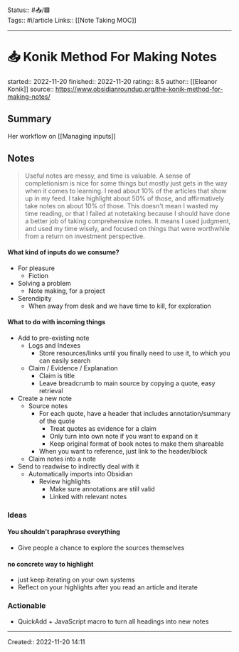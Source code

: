 Status:: #📥/🟩     
Tags:: #i/article
Links:: [[Note Taking MOC]]
___
# 📥 Konik Method For Making Notes
started:: 2022-11-20
finished:: 2022-11-20
rating:: 8.5
author:: [[Eleanor Konik]]
source:: https://www.obsidianroundup.org/the-konik-method-for-making-notes/

## Summary
Her workflow on [[Managing inputs]]
## Notes
> Useful notes are messy, and time is valuable. A sense of completionism is nice for some things but mostly just gets in the way when it comes to learning. I read about 10% of the articles that show up in my feed. I take highlight about 50% of those, and affirmatively take notes on about 10% of those. This doesn't mean I wasted my time reading, or that I failed at notetaking because I should have done a better job of taking comprehensive notes. It means I used judgment, and used my time wisely, and focused on things that were worthwhile from a return on investment perspective.

#### What kind of inputs do we consume?
- For pleasure
	- Fiction
- Solving a problem
	- Note making, for a project
- Serendipity
	- When away from desk and we have time to kill, for exploration

#### What to do with incoming things
- Add to pre-existing note
	- Logs and Indexes
		- Store resources/links until you finally need to use it, to which you can easily search
	- Claim / Evidence / Explanation
		- Claim is title
		- Leave breadcrumb to main source by copying a quote, easy retrieval
- Create a new note
	- Source notes
		- For each quote, have a header that includes annotation/summary of the quote
			- Treat quotes as evidence for a claim
			- Only turn into own note if you want to expand on it
			- Keep original format of book notes to make them shareable
		- When you want to reference, just link to the header/block
	- Claim notes into a note
- Send to readwise to indirectly deal with it
	- Automatically imports into Obsidian
		- Review highlights
			- Make sure annotations are still valid
			- Linked with relevant notes

### Ideas
#### You shouldn't paraphrase everything
- Give people a chance to explore the sources themselves

#### no concrete way to highlight
- just keep iterating on your own systems
- Reflect on your highlights after you read an article and iterate
### Actionable
- QuickAdd + JavaScript macro to turn all headings into new notes

___
Created:: 2022-11-20 14:11